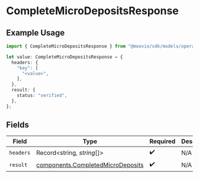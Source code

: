# CompleteMicroDepositsResponse

## Example Usage

```typescript
import { CompleteMicroDepositsResponse } from "@moovio/sdk/models/operations";

let value: CompleteMicroDepositsResponse = {
  headers: {
    "key": [
      "<value>",
    ],
  },
  result: {
    status: "verified",
  },
};
```

## Fields

| Field                                                                                  | Type                                                                                   | Required                                                                               | Description                                                                            |
| -------------------------------------------------------------------------------------- | -------------------------------------------------------------------------------------- | -------------------------------------------------------------------------------------- | -------------------------------------------------------------------------------------- |
| `headers`                                                                              | Record<string, *string*[]>                                                             | :heavy_check_mark:                                                                     | N/A                                                                                    |
| `result`                                                                               | [components.CompletedMicroDeposits](../../models/components/completedmicrodeposits.md) | :heavy_check_mark:                                                                     | N/A                                                                                    |